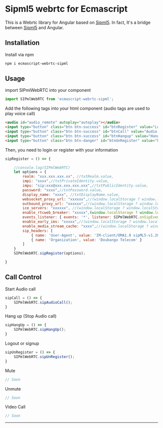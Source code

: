 # Sipml5 webrtc for Ecmascript

This is a Webrtc library for Angular based on [Sipml5](https://www.doubango.org/sipml5/). In fact, It's a bridge between [Sipml5](https://www.doubango.org/sipml5/) and Angular.

## Installation

Install via npm

```bash
npm i ecmascript-webrtc-sipml
```

## Usage

import SIPmlWebRTC into your component
```javascript
import SIPmlWebRTC from 'ecmascript-webrtc-sipml';
```

Add the following tags into your html component (audio tags are used to play voice call)
```html
<audio id="audio_remote" autoplay="autoplay"></audio>
<input type="button" class="btn btn-success" id="btnRegister" value="LogIn" (click)='sipRegister();' />
<input type="button" class="btn btn-success" id="btnCall" value="Audio Call" (click)="sipCall('call-audio')" />
<input type="button" class="btn btn-success" id="btnHangup" value="Hang Up" (click)="sipHangUp()" />
<input type="button" class="btn btn-danger" id="btnUnRegister" value="LogOut" (click)='sipUnRegister();' />
```

Then, you need to login or register with your information
```javascript
sipRegister = () => {

    //console.log(SIPmlWebRTC)
    let options = {
        realm: "xxx.xxx.xxx.xx", //txtRealm.value,
        impi: "xxxx",//txtPrivateIdentity.value,
        impu: "sip:xxx@xxx.xxx.xxx.xxx",//txtPublicIdentity.value,
        password: "xxxx",//txtPassword.value,
        display_name: "xxxx", //txtDisplayName.value,
        websocket_proxy_url: "xxxxxx",//(window.localStorage ? window.localStorage.getItem('org.doubango.expert.websocket_server_url') : null),
        outbound_proxy_url: "xxxxxx",//(window.localStorage ? window.localStorage.getItem('org.doubango.expert.sip_outboundproxy_url') : null),
        ice_servers: "xxxxxx", //(window.localStorage ? window.localStorage.getItem('org.doubango.expert.ice_servers') : null),
        enable_rtcweb_breaker: "xxxxx",(window.localStorage ? window.localStorage.getItem('org.doubango.expert.enable_rtcweb_breaker') == "true" : false),
        events_listener: { events: '*', listener: SIPmlWebRTC.onSipEventStack },
        enable_early_ims: "xxxxx",//(window.localStorage ? window.localStorage.getItem('org.doubango.expert.disable_early_ims') != "true" : true), // Must be true unless you're using a real IMS network
        enable_media_stream_cache: "xxxx",//(window.localStorage ? window.localStorage.getItem('org.doubango.expert.enable_media_caching') == "true" : false),
        sip_headers: [
            { name: 'User-Agent', value: 'IM-client/OMA1.0 sipML5-v1.2016.03.04' },
            { name: 'Organization', value: 'Doubango Telecom' }
        ]
    }
    SIPmlWebRTC.sipRegister(options);

}
```

## Call Control

Start Audio call
```javascript
sipCall = () => {
    SIPmlWebRTC.sipAudioCall();
}
```

Hang up (Stop Audio call)
```javascript
sipHangUp = () => {
    SIPmlWebRTC.sipHangUp();
}
```

Logout or signup
```javascript
sipUnRegister = () => {
    SIPmlWebRTC.sipUnRegister();
}
```

Mute
```javascript
// Soon
```

Unmute
```javascript
// Soon
```

Video Call
```javascript
// Soon
```
---

